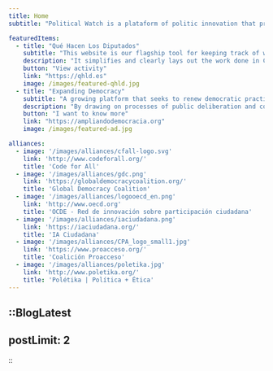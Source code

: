 ```yaml
---
title: Home
subtitle: "Political Watch is a plataform of politic innovation that promotes the monitoring, surveillance and citizen participation through developments based on civic technologies to promote the sustainable development."

featuredItems:
  - title: "Qué Hacen Los Diputados"
    subtitle: "This website is our flagship tool for keeping track of what your political representatives get up to."
    description: "It simplifies and clearly lays out the work done in Congress, and is invaluable for journalists, researchers and NGOs pursuing legislative change. It includes trackers for 41 social issues, as well as an index of parliamentary activity."
    button: "View activity"
    link: "https://qhld.es"
    image: /images/featured-qhld.jpg
  - title: "Expanding Democracy"
    subtitle: "A growing platform that seeks to renew democratic practices"
    description: "By drawing on processes of public deliberation and collective intelligence, we generate innovative ideas that can be upscaled to improve methods of governance. Our work transforms dialogue into public policy proposals and long-term democratic infrastructures. Investing in this initiative means supporting a new democratic ecosystem – one that is resilient, participatory and ready to tackle the global challenges of today."
    button: "I want to know more"
    link: "https://ampliandodemocracia.org"
    image: /images/featured-ad.jpg

alliances:
  - image: '/images/alliances/cfall-logo.svg'
    link: 'http://www.codeforall.org/'
    title: 'Code for All'
  - image: '/images/alliances/gdc.png'
    link: 'https://globaldemocracycoalition.org/'
    title: 'Global Democracy Coalition'
  - image: '/images/alliances/logooecd_en.png'
    link: 'http://www.oecd.org'
    title: 'OCDE - Red de innovación sobre participación ciudadana'
  - image: '/images/alliances/iaciudadana.png'
    link: 'https://iaciudadana.org/'
    title: 'IA Ciudadana'
  - image: '/images/alliances/CPA_logo_small1.jpg'
    link: 'https://www.proacceso.org/'
    title: 'Coalición Proacceso'
  - image: '/images/alliances/poletika.jpg'
    link: 'http://www.poletika.org/'
    title: 'Polétika | Política + Ética'
---
```


<hero></hero>

<newsletter light></newsletter>

<banner
  bg="/images/bgbanner.jpg"
  title="The democracy we deserve"
  description="We strive for a fairer world, and we believe the best way to make this happen is by renewing the modern democracy that has become so detached from the people it’s supposed to represent.">
</banner>


<featured
  title="Featured projects"
  :featured="featuredItems">
</featured>

<alliances :alliances="alliances"></alliances>

::BlogLatest
---
postLimit: 2
---
::
